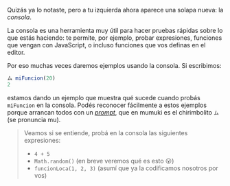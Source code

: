 Quizás ya lo notaste, pero a tu izquierda ahora aparece una solapa nueva: la _consola_. 

La consola es una herramienta muy útil para hacer pruebas rápidas sobre lo que estás haciendo: te permite, por ejemplo, probar expresiones, funciones que vengan con JavaScript, o incluso funciones que vos definas en el editor. 

Por eso muchas veces daremos ejemplos usando la consola. Si escribimos: 


```javascript
ム miFuncion(20)
2
```

estamos dando un ejemplo que muestra qué sucede cuando probás `miFuncion` en la consola. Podés reconocer fácilmente a estos ejemplos porque arrancan todos con un  _[prompt](https://es.wikipedia.org/wiki/Prompt)_, que en mumuki es el chirimbolito `ム` (se pronuncia mu). 

> Veamos si se entiende, probá en la consola las siguientes expresiones: 
>  
>   * `4 + 5`
>   * `Math.random()` (en breve veremos qué es esto :open_mouth:)
>   * `funcionLoca(1, 2, 3)` (asumí que ya la codificamos nosotros por vos)


